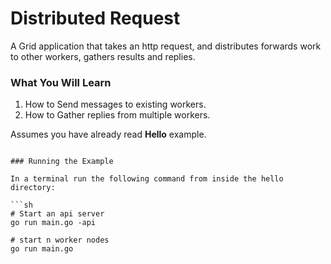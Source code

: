 Distributed Request
=======================

A Grid application that takes an http request, and
distributes forwards work to other workers, gathers results
and replies.

### What You Will Learn

 1. How to Send messages to existing workers.
 1. How to Gather replies from multiple workers.

Assumes you have already read **Hello** example.

```

### Running the Example

In a terminal run the following command from inside the hello
directory:

```sh
# Start an api server
go run main.go -api

# start n worker nodes
go run main.go

```